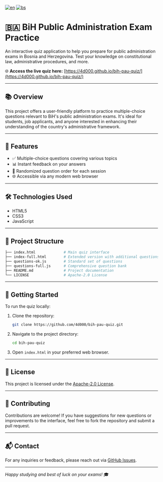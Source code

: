 [![en](https://img.shields.io/badge/lang-en-red.svg)](https://github.com/4d000/bih-pau-quiz/main/README.md)
[![bs](https://img.shields.io/badge/lang-bs-yellow.svg)](https://github.com/4d000/bih-pau-quiz/main/README.bs.md)

# 🇧🇦 BiH Public Administration Exam Practice

An interactive quiz application to help you prepare for public administration exams in Bosnia and Herzegovina.
Test your knowledge on constitutional law, administrative procedures, and more.

🌐 **Access the live quiz here:** [https://4d000.github.io/bih-pau-quiz/](https://4d000.github.io/bih-pau-quiz/)


---

## 📚 Overview

This project offers a user-friendly platform to practice multiple-choice questions relevant to BiH's public administration exams.
It's ideal for students, job applicants, and anyone interested in enhancing their understanding of the country's administrative framework.

---

## 🚀 Features

- ✅ Multiple-choice questions covering various topics
- 📊 Instant feedback on your answers
- 🔁 Randomized question order for each session
- 🌐 Accessible via any modern web browser

---

## 🛠️ Technologies Used

- HTML5
- CSS3
- JavaScript

---

## 📂 Project Structure

```bash
├── index.html             # Main quiz interface
├── index-full.html        # Extended version with additional questions
├── questions-ok.js        # Standard set of questions
├── questions-full.js      # Comprehensive question bank
├── README.md              # Project documentation
└── LICENSE                # Apache-2.0 License
```

---

## 🚀 Getting Started

To run the quiz locally:

1. Clone the repository:

   ```bash
   git clone https://github.com/4d000/bih-pau-quiz.git
   ```

2. Navigate to the project directory:

   ```bash
   cd bih-pau-quiz
   ```

3. Open `index.html` in your preferred web browser.

---

## 📄 License

This project is licensed under the [Apache-2.0 License](LICENSE).

---

## 🤝 Contributing

Contributions are welcome!
If you have suggestions for new questions or improvements to the interface, feel free to fork the repository and submit a pull request.

---

## 📬 Contact

For any inquiries or feedback, please reach out via [GitHub Issues](https://github.com/4d000/bih-pau-quiz/issues).

---

*Happy studying and best of luck on your exams!* 🎓
